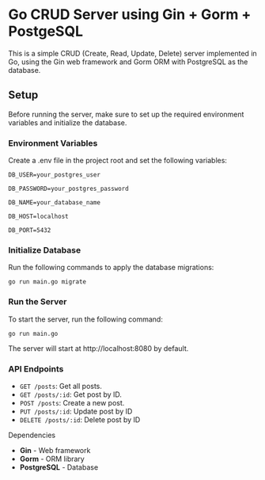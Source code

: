 # Go CRUD Server using Gin + Gorm + PostgeSQL

This is a simple CRUD (Create, Read, Update, Delete) server implemented in Go, using the Gin web framework and Gorm ORM with PostgreSQL as the database.

  

## Setup

Before running the server, make sure to set up the required environment variables and initialize the database.

  

### Environment Variables

Create a .env file in the project root and set the following variables:
  
``` 
DB_USER=your_postgres_user

DB_PASSWORD=your_postgres_password

DB_NAME=your_database_name

DB_HOST=localhost

DB_PORT=5432 
```

### Initialize Database

Run the following commands to apply the database migrations:

```
go run main.go migrate
```

### Run the Server

To start the server, run the following command:
```
go run main.go
```

The server will start at http://localhost:8080 by default.

  


### API Endpoints
- `GET /posts`: Get all posts.
- `GET /posts/:id`: Get post by ID.
- `POST /posts`: Create a new post.
- `PUT /posts/:id`: Update post by ID
- `DELETE /posts/:id`: Delete post by ID

  

Dependencies

- <b>Gin</b> - Web framework
- <b>Gorm</b> - ORM library
- <b>PostgreSQL</b> - Database
